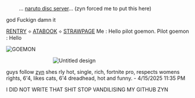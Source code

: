 
⠀⠀⠀
... [naruto disc server](https://discord.gg/dRvTYXsyKb)... (zyn forced me to put this here)

god Fuckign damn it
  
[RENTRY](https://rentry.co/roronoas)‎ ‎‎‎‎‎‎⟡‎ [ATABOOK](https://sasuke.atabook.org) ⟡‎ [STRAWPAGE](https://sabakunogaara.straw.page) 
Me : Hello pilot goemon. Pilot goemon : Hello

![GOEMON](https://github.com/user-attachments/assets/c46e1c58-d511-468e-b4da-c6d098f9dabd)


⠀⠀⠀⠀⠀⠀⠀⠀⠀⠀⠀⠀
![Untitled design](https://github.com/user-attachments/assets/a4a4e8fc-d2b4-4054-96a2-3823df539993)
⠀⠀⠀⠀⠀⠀⠀⠀⠀⠀⠀⠀⠀⠀



guys follow [zyn](https://github.com/OBITO-UCHlHA) shes rly hot, single, rich, fortnite pro, respects womens rights, 6'4, likes cats, 6'4 dreadhead, hot and funny. - 4/15/2025 11:35 PM

I DID NOT WRITE THAT SHIT STOP VANDILISING MY GITHUB ZYN

⠀⠀⠀⠀⠀⠀⠀⠀⠀⠀⠀⠀⠀⠀⠀⠀⠀⠀⠀⠀⠀⠀⠀⠀
⠀⠀⠀⠀⠀⠀⠀⠀⠀⠀⠀⠀
⠀⠀⠀⠀⠀⠀⠀⠀⠀⠀⠀⠀
⠀⠀⠀⠀⠀⠀⠀⠀⠀⠀⠀⠀
⠀⠀⠀⠀⠀⠀⠀⠀⠀⠀⠀⠀
⠀⠀⠀⠀⠀⠀⠀⠀⠀⠀⠀⠀
⠀⠀⠀⠀⠀⠀⠀⠀⠀⠀⠀⠀



‎‎  
‎ ‎‎  


